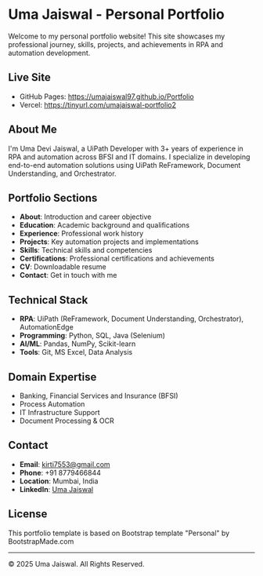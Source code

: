 # Uma Jaiswal - Personal Portfolio

Welcome to my personal portfolio website! This site showcases my professional journey, skills, projects, and achievements in RPA and automation development.

## Live Site
- GitHub Pages: https://umajaiswal97.github.io/Portfolio
- Vercel: https://tinyurl.com/umajaiswal-portfolio2

## About Me

I'm Uma Devi Jaiswal, a UiPath Developer with 3+ years of experience in RPA and automation across BFSI and IT domains. I specialize in developing end-to-end automation solutions using UiPath ReFramework, Document Understanding, and Orchestrator.

## Portfolio Sections

- **About**: Introduction and career objective
- **Education**: Academic background and qualifications
- **Experience**: Professional work history
- **Projects**: Key automation projects and implementations
- **Skills**: Technical skills and competencies
- **Certifications**: Professional certifications and achievements
- **CV**: Downloadable resume
- **Contact**: Get in touch with me

## Technical Stack

- **RPA**: UiPath (ReFramework, Document Understanding, Orchestrator), AutomationEdge
- **Programming**: Python, SQL, Java (Selenium)
- **AI/ML**: Pandas, NumPy, Scikit-learn
- **Tools**: Git, MS Excel, Data Analysis

## Domain Expertise

- Banking, Financial Services and Insurance (BFSI)
- Process Automation
- IT Infrastructure Support
- Document Processing & OCR

## Contact

- **Email**: kirti7553@gmail.com
- **Phone**: +91 8779466844
- **Location**: Mumbai, India
- **LinkedIn**: [Uma Jaiswal](https://www.linkedin.com/in/uma-jaiswal)

## License

This portfolio template is based on Bootstrap template "Personal" by BootstrapMade.com

---

© 2025 Uma Jaiswal. All Rights Reserved.
